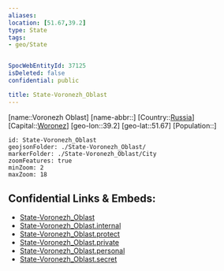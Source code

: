 ```yaml
---
aliases: 
location: [51.67,39.2]
type: State
tags:
- geo/State


SpocWebEntityId: 37125
isDeleted: false
confidential: public

title: State-Voronezh_Oblast
---
```

[name::Voronezh Oblast]
[name-abbr::]
[Country::[Russia](geo/Continent/Europe/Russia.md)]
[Capital::[Woronez](geo/Continent/Europe/Russia/City/Woronez.md)]
[geo-lon::39.2]
[geo-lat::51.67]
[Population::]



```leaflet
id: State-Voronezh_Oblast
geojsonFolder: ./State-Voronezh_Oblast/
markerFolder: ./State-Voronezh_Oblast/City
zoomFeatures: true 
minZoom: 2 
maxZoom: 18
```


## Confidential Links & Embeds: 
- [State-Voronezh_Oblast](../../../../../../_public/geo/Continent/Europe/Russia/State/State-Voronezh_Oblast.md) 
- [State-Voronezh_Oblast.internal](../../../../../../_internal/geo/Continent/Europe/Russia/State/State-Voronezh_Oblast.internal.md) 
- [State-Voronezh_Oblast.protect](../../../../../../_protect/geo/Continent/Europe/Russia/State/State-Voronezh_Oblast.protect.md) 
- [State-Voronezh_Oblast.private](../../../../../../_private/geo/Continent/Europe/Russia/State/State-Voronezh_Oblast.private.md) 
- [State-Voronezh_Oblast.personal](../../../../../../_personal/geo/Continent/Europe/Russia/State/State-Voronezh_Oblast.personal.md) 
- [State-Voronezh_Oblast.secret](../../../../../../_secret/geo/Continent/Europe/Russia/State/State-Voronezh_Oblast.secret.md) 
